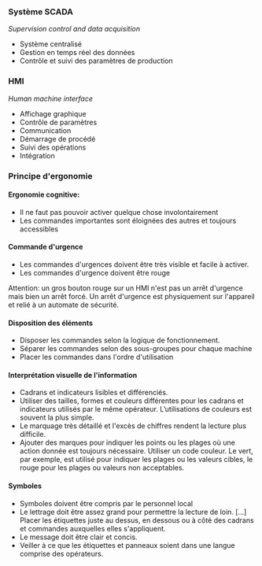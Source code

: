 ### Système SCADA
*Supervision control and data acquisition*
- Système centralisé
- Gestion en temps réel des données
- Contrôle et suivi des paramètres de production
### HMI
*Human machine interface*
- Affichage graphique
- Contrôle de paramètres
- Communication
- Démarrage de procédé
- Suivi des opérations
- Intégration
### Principe d'ergonomie
#### Ergonomie cognitive: 
- Il ne faut pas pouvoir activer quelque chose involontairement
- Les commandes importantes sont éloignées des autres et toujours accessibles
#### Commande d'urgence
- Les commandes d'urgences doivent être très visible et facile à activer.
- Les commandes d'urgence doivent être rouge

Attention: un gros bouton rouge sur un HMI n'est pas un arrêt d'urgence mais bien un arrêt forcé. Un arrêt d'urgence est physiquement sur l'appareil et relié à un automate de sécurité.
#### Disposition des éléments
- Disposer les commandes selon la logique de fonctionnement.
- Séparer les commandes selon des sous-groupes pour chaque machine
- Placer les commandes dans l'ordre d'utilisation
#### Interprétation visuelle de l'information
- Cadrans et indicateurs lisibles et différenciés.
- Utiliser des tailles, formes et couleurs différentes pour les cadrans et indicateurs utilisés par le même opérateur. L’utilisations de couleurs est souvent la plus simple.
- Le marquage très détaillé et l'excès de chiffres rendent la lecture plus difficile.
- Ajouter des marques pour indiquer les points ou les plages où une action donnée est toujours nécessaire. Utiliser un code couleur. Le vert, par exemple, est utilisé pour indiquer les plages ou les valeurs cibles, le rouge pour les plages ou valeurs non acceptables.
#### Symboles
- Symboles doivent être compris par le personnel local
- Le lettrage doit être assez grand pour permettre la lecture de loin. […] Placer les étiquettes juste au dessus, en dessous ou à côté des cadrans et commandes auxquelles elles s'appliquent.
- Le message doit être clair et concis. 
- Veiller à ce que les étiquettes et panneaux soient dans une langue comprise des opérateurs.

